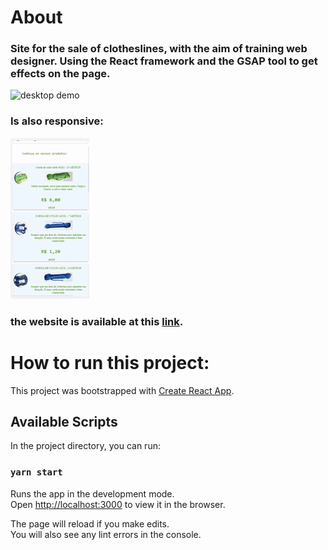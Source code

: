 # About

### Site for the sale of clotheslines, with the aim of training web designer. Using the React framework and the GSAP tool to get effects on the page.

![desktop demo](https://github.com/DanielSoaresRocha/-saleOfClotheslines/blob/master/gif1.gif)

### Is also responsive:

![mobile demo](https://github.com/DanielSoaresRocha/-saleOfClotheslines/blob/master/gif2.gif)

### the website is available at this [link](https://canaa-varais.now.sh/).



# How to run this project:

This project was bootstrapped with [Create React App](https://github.com/facebook/create-react-app).

## Available Scripts

In the project directory, you can run:

### `yarn start`


Runs the app in the development mode.<br />
Open [http://localhost:3000](http://localhost:3000) to view it in the browser.

The page will reload if you make edits.<br />
You will also see any lint errors in the console.

